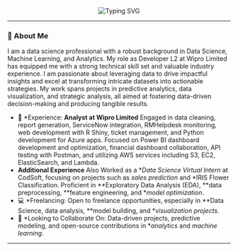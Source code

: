 <p align="center">
  <img src="https://readme-typing-svg.demolab.com?font=Fira+Code&size=24&pause=1000&color=F7591D&width=435&lines=Hi,+I+am+Komal;Welcome+to+my+Github+Profile!" alt="Typing SVG" />
</p>

---

### 👋 About Me
I am a data science professional with a robust background in Data Science, Machine Learning, and Analytics. My role as Developer L2 at Wipro Limited has equipped me with a strong technical skill set and valuable industry experience. I am passionate about leveraging data to drive impactful insights and excel at transforming intricate datasets into actionable strategies. My work spans projects in predictive analytics, data visualization, and strategic analysis, all aimed at fostering data-driven decision-making and producing tangible results.

- 💼 *Experience: **Analyst at Wipro Limited** Engaged in data cleaning, report generation, ServiceNow integration, RMHelpdesk monitoring, web development with R Shiny, ticket management, and Python development for Azure apps. Focused on Power BI dashboard development and optimization, financial dashboard collaboration, API testing with Postman, and utilizing AWS services including S3, EC2, ElasticSearch, and Lambda.
- **Additional Experience** Also Worked as a **Data Science Virtual Intern* at CodSoft, focusing on projects such as *sales prediction* and *IRIS Flower Classification. Proficient in **Exploratory Data Analysis (EDA), **data preprocessing, **feature engineering, and **model optimization*.
- 💻 *Freelancing: Open to freelance opportunities, especially in **Data Science, data analysis, **model building, and **visualization projects*.
- 💞️ *Looking to Collaborate On: Data-driven projects, predictive modeling, and open-source contributions in **analytics* and *machine learning*.

---
